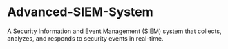# Advanced-SIEM-System
A Security Information and Event Management (SIEM) system that collects, analyzes, and responds to security events in real-time.

